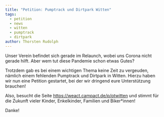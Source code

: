 ```yaml
---
title: "Petition: Pumptrack und Dirtpark Witten"
tags:
  - petition
  - news
  - witten
  - pumptrack
  - dirtpark
author: Thorsten Rudolph
---
```


Unser Verein befindet sich gerade im Relaunch, wobei uns Corona nicht gerade hilft. Aber wem tut diese Pandemie schon etwas Gutes?

Trotzdem gab es bei einem wichtigen Thema keine Zeit zu vergeuden, nämlich einem fehlenden Pumptrack und Dirtpark in Witten. Hierzu haben wir nun eine Petition gestartet, bei der wir dringend eure Unterstützung brauchen!

Also, besucht die Seite https://weact.campact.de/p/ptwitten und stimmt für die Zukunft vieler Kinder, Enkelkinder, Familien und Biker*innen!

Danke!